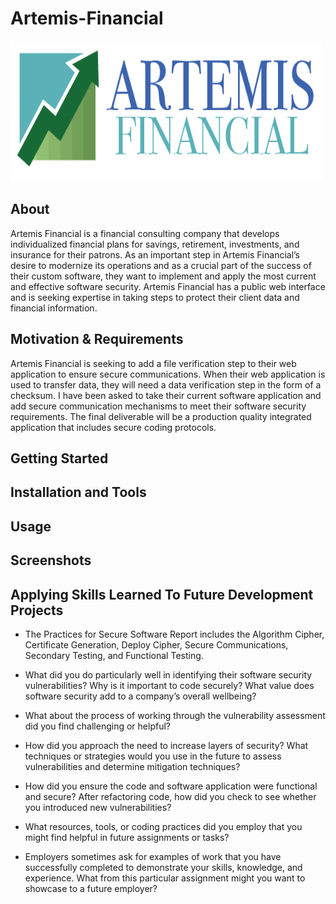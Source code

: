 # Artemis-Financial
<img src="./CS 305 Artemis Financial.png" alt="Artemis-Financial-logo" height="225" width="500"/>

## About
Artemis Financial is a financial consulting company that develops individualized financial plans for savings, retirement, investments, and insurance for their patrons. As an important step in Artemis Financial’s desire to modernize its operations and as a crucial part of the success of their custom software, they want to implement and apply the most current and effective software security. Artemis Financial has a public web interface and is seeking expertise in taking steps to protect their client data and financial information.

## Motivation & Requirements
Artemis Financial is seeking to add a file verification step to their web application to ensure secure communications. When their web application is used to transfer data, they will need a data verification step in the form of a checksum. I have been asked to take their current software application and add secure communication mechanisms to meet their software security requirements. The final deliverable will be a production quality integrated application that includes secure coding protocols.


## Getting Started


## Installation and Tools


## Usage


## Screenshots




## Applying Skills Learned To Future Development Projects
* The Practices for Secure Software Report includes the Algorithm Cipher, Certificate Generation, Deploy Cipher, Secure Communications, Secondary Testing, and Functional Testing.

- What did you do particularly well in identifying their software security vulnerabilities? Why is it important to code securely? What value does software security add to a company’s overall wellbeing?


- What about the process of working through the vulnerability assessment did you find challenging or helpful?

- How did you approach the need to increase layers of security? What techniques or strategies would you use in the future to assess vulnerabilities and determine mitigation techniques?

- How did you ensure the code and software application were functional and secure? After refactoring code, how did you check to see whether you introduced new vulnerabilities?

- What resources, tools, or coding practices did you employ that you might find helpful in future assignments or tasks?

- Employers sometimes ask for examples of work that you have successfully completed to demonstrate your skills, knowledge, and experience. What from this particular assignment might you want to showcase to a future employer?
